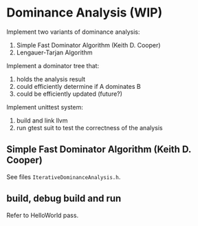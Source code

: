 # Dominance Analysis (WIP)

Implement two variants of dominance analysis:
1. Simple Fast Dominator Algorithm (Keith D. Cooper)
2. Lengauer-Tarjan Algorithm

Implement a dominator tree that:
1. holds the analysis result
2. could efficiently determine if A dominates B
3. could be efficiently updated (future?)

Implement unittest system:
1. build and link llvm
2. run gtest suit to test the correctness of the analysis

## Simple Fast Dominator Algorithm (Keith D. Cooper)
See files `IterativeDominanceAnalysis.h`.


## build, debug build and run
Refer to HelloWorld pass.

